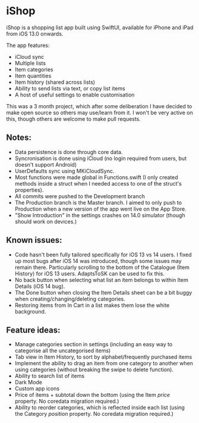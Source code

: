 #  iShop

iShop is a shopping list app built using SwiftUI, available for iPhone and iPad from iOS 13.0 onwards.

The app features:
- iCloud sync
- Multiple lists
- Item categories
- Item quantities
- Item history (shared across lists)
- Ability to send lists via text, or copy list items
- A host of useful settings to enable customisation

This was a 3 month project, which after some deliberation I have decided to make open source so others may use/learn from it.
I won't be very active on this, though others are welcome to make pull requests.

## Notes:
- Data persistence is done through core data.
- Syncronisation is done using iCloud (no login required from users, but doesn't support Android)
- UserDefaults sync using MKiCloudSync.
- Most functions were made global in Functions.swift (I only created methods inside a struct when I needed access to one of the struct's properties).
- All commits were pushed to the Development branch
- The Production branch is the Master branch. I aimed to only push to Production when a new version of the app went live on the App Store.
- "Show Introduction" in the settings crashes on 14.0 simulator (though should work on devices.)



## Known issues:
- Code hasn't been fully tailored specifically for iOS 13 vs 14 users. I fixed up most bugs after iOS 14 was introduced, though some issues may remain there. Particularly scrolling to the bottom of the Catalogue (Item History) for iOS 13 users. AdaptsToSK can be used to fix this.
- No back button when selecting what list an item belongs to within Item Details (iOS 14 bug).
- The Done button when closing the Item Details sheet can be a bit buggy when creating/changing/deleting categories. 
- Restoring items from In Cart in a list makes them lose the white background.


## Feature ideas:
- Manage categories section in settings (including an easy way to categorise all the uncategorised items)
- Tab view in Item History, to sort by alphabet/frequently purchased items
- Implement the ability to drag an item from one category to another when using categories (without breaking the swipe to delete function). 
- Ability to search list of items
- Dark Mode
- Custom app icons
- Price of items + subtotal down the bottom (using the Item *price* property. No coredata migration required.)
- Ability to reorder categories, which is reflected inside each list (using the Category *position* property. No coredata migration required.)



